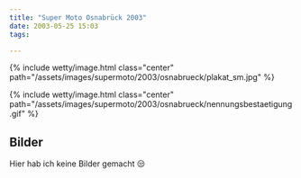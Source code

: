 ```yaml
---
title: "Super Moto Osnabrück 2003"
date: 2003-05-25 15:03
tags: 

---
```

{% include wetty/image.html class="center" path="/assets/images/supermoto/2003/osnabrueck/plakat_sm.jpg" %}

<!--more-->

{% include wetty/image.html class="center" path="/assets/images/supermoto/2003/osnabrueck/nennungsbestaetigung.gif" %}

## Bilder
Hier hab ich keine Bilder gemacht :unamused: